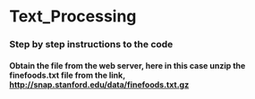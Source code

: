 # Text_Processing
### Step by step instructions to the code
#### Obtain the file from the web server, here in this case unzip the finefoods.txt file from the link, http://snap.stanford.edu/data/finefoods.txt.gz
